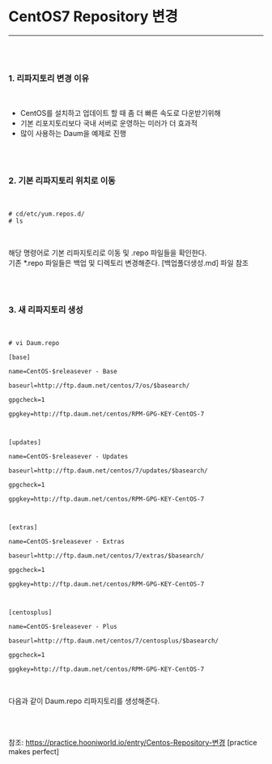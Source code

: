 <h1>CentOS7 Repository 변경</h1><hr>
<br><br>


<h3>1. 리파지토리 변경 이유</h3>
<br>

<ul>
  <li>CentOS를 설치하고 업데이트 할 때 좀 더 빠른 속도로 다운받기위해</li>
  <li>기본 리포지토리보다 국내 서버로 운영하는 미러가 더 효과적</li>
  <li>많이 사용하는 Daum을 예제로 진행</li>
</ul>
<br><br>


<h3>2. 기본 리파지토리 위치로 이동</h3>
<br>

<pre><code># cd/etc/yum.repos.d/
# ls
</code></pre>
<br>

<p>해당 명령어로 기본 리파지토리로 이동 및 .repo 파일들을 확인한다.<br>
기존 *.repo 파일들은 백업 및 디렉토리 변경해준다. [백업폴더생성.md] 파일 참조</p>
<br><br>


<h3>3. 새 리파지토리 생성</h3>
<br>

<pre><code># vi Daum.repo

[base]

name=CentOS-$releasever - Base

baseurl=http://ftp.daum.net/centos/7/os/$basearch/

gpgcheck=1

gpgkey=http://ftp.daum.net/centos/RPM-GPG-KEY-CentOS-7

 
 
[updates]

name=CentOS-$releasever - Updates

baseurl=http://ftp.daum.net/centos/7/updates/$basearch/

gpgcheck=1

gpgkey=http://ftp.daum.net/centos/RPM-GPG-KEY-CentOS-7

 

[extras]

name=CentOS-$releasever - Extras

baseurl=http://ftp.daum.net/centos/7/extras/$basearch/

gpgcheck=1

gpgkey=http://ftp.daum.net/centos/RPM-GPG-KEY-CentOS-7

 

[centosplus]

name=CentOS-$releasever - Plus

baseurl=http://ftp.daum.net/centos/7/centosplus/$basearch/

gpgcheck=1

gpgkey=http://ftp.daum.net/centos/RPM-GPG-KEY-CentOS-7
</code></pre>
<br>

<p>다음과 같이 Daum.repo 리파지토리를 생성해준다.</p>
<br><br>

참조: https://practice.hooniworld.io/entry/Centos-Repository-변경 [practice makes perfect]
